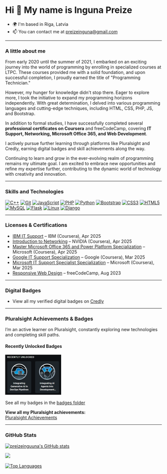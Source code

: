 Hi 👋 My name is Inguna Preize
==============================

* 🌍  I'm based in Riga, Latvia  
* 📫  You can contact me at [preizeinguna@gmail.com](mailto:preizeinguna@gmail.com)

---

### A little about me
From early 2020 until the summer of 2021, I embarked on an exciting journey into the world of programming by enrolling in specialized courses at LTPC. These courses provided me with a solid foundation, and upon successful completion, I proudly earned the title of "Programming Technician."  

However, my hunger for knowledge didn't stop there. Eager to explore more, I took the initiative to expand my programming horizons independently. With great determination, I delved into various programming languages and cutting-edge techniques, including HTML, CSS, PHP, JS, and Bootstrap.  

In addition to formal studies, I have successfully completed several **professional certificates on Coursera** and freeCodeCamp, covering **IT Support, Networking, Microsoft Office 365, and Web Development**.  

I actively pursue further learning through platforms like Pluralsight and Credly, earning digital badges and skill achievements along the way.

Continuing to learn and grow in the ever-evolving realm of programming remains my ultimate goal. I am excited to embrace new opportunities and refine my expertise further, contributing to the dynamic world of technology with creativity and innovation.

---

### Skills and Technologies
<p align="left">
<a href="https://docs.microsoft.com/en-us/cpp/?view=msvc-170" target="_blank" rel="noreferrer"><img src="https://raw.githubusercontent.com/danielcranney/readme-generator/main/public/icons/skills/cplusplus-colored.svg" width="36" height="36" alt="C++" /></a>
<a href="https://git-scm.com/" target="_blank" rel="noreferrer"><img src="https://raw.githubusercontent.com/danielcranney/readme-generator/main/public/icons/skills/git-colored.svg" width="36" height="36" alt="Git" /></a> 
<a href="https://developer.mozilla.org/en-US/docs/Web/JavaScript" target="_blank" rel="noreferrer"><img src="https://raw.githubusercontent.com/danielcranney/readme-generator/main/public/icons/skills/javascript-colored.svg" width="36" height="36" alt="JavaScript" /></a>
<a href="https://www.php.net/" target="_blank" rel="noreferrer"><img src="https://raw.githubusercontent.com/danielcranney/readme-generator/main/public/icons/skills/php-colored.svg" width="36" height="36" alt="PHP" /></a> 
<a href="https://www.python.org/" target="_blank" rel="noreferrer"><img src="https://raw.githubusercontent.com/danielcranney/readme-generator/main/public/icons/skills/python-colored.svg" width="36" height="36" alt="Python" /></a> 
<a href="https://getbootstrap.com/" target="_blank" rel="noreferrer"><img src="https://raw.githubusercontent.com/danielcranney/readme-generator/main/public/icons/skills/bootstrap-colored.svg" width="36" height="36" alt="Bootstrap" /></a> 
<a href="https://www.w3.org/TR/CSS/#css" target="_blank" rel="noreferrer"><img src="https://raw.githubusercontent.com/danielcranney/readme-generator/main/public/icons/skills/css3-colored.svg" width="36" height="36" alt="CSS3" /></a>
<a href="https://developer.mozilla.org/en-US/docs/Glossary/HTML5" target="_blank" rel="noreferrer"><img src="https://raw.githubusercontent.com/danielcranney/readme-generator/main/public/icons/skills/html5-colored.svg" width="36" height="36" alt="HTML5" /></a>
<a href="https://www.mysql.com/" target="_blank" rel="noreferrer"><img src="https://raw.githubusercontent.com/danielcranney/readme-generator/main/public/icons/skills/mysql-colored.svg" width="36" height="36" alt="MySQL" /></a>
<a href="https://flask.palletsprojects.com/en/2.0.x/" target="_blank" rel="noreferrer"><img src="https://raw.githubusercontent.com/danielcranney/readme-generator/main/public/icons/skills/flask-colored.svg" width="36" height="36" alt="Flask" /></a>
<a href="https://www.linux.org" target="_blank" rel="noreferrer"><img src="https://raw.githubusercontent.com/danielcranney/readme-generator/main/public/icons/skills/linux-colored.svg" width="36" height="36" alt="Linux" /></a>
<a href="https://www.djangoproject.com/" target="_blank" rel="noreferrer"><img src="https://raw.githubusercontent.com/danielcranney/readme-generator/main/public/icons/skills/django-colored.svg" width="36" height="36" alt="Django" /></a>
</p>

---

### Licenses & Certifications

- [IBM IT Support](https://coursera.org/share/efa9bd3a59c8ee2e6c1374974dec1e98) – IBM (Coursera), Apr 2025  
- [Introduction to Networking](https://coursera.org/share/c425760568437acf1b28cae8e80cf5eb) – NVIDIA (Coursera), Apr 2025  
- [Master Microsoft Office 365 and Power Platform Specialization](https://coursera.org/share/5ae6ace28afb6f588d0882a9fba8cc29) – Microsoft (Coursera), Apr 2025  
- [Google IT Support Specialization](https://coursera.org/share/bcabcbf790f3f005654efb7f63a2475d) – Google (Coursera), Mar 2025  
- [Microsoft IT Support Specialist Specialization](https://coursera.org/share/1eaf82dd14e3a26850675921de097c27) – Microsoft (Coursera), Mar 2025  
- [Responsive Web Design](https://freecodecamp.org/certification/fcc04e86bd1-878c-43f1-98c7-fda52fe50b01/responsive-web-design) – freeCodeCamp, Aug 2023  

---

### Digital Badges

- View all my verified digital badges on [Credly](https://www.credly.com/users/inguna-preize)

---

### Pluralsight Achievements & Badges

I’m an active learner on Pluralsight, constantly exploring new technologies and completing skill paths.

#### Recently Unlocked Badges

<img src="badges/recent1.png" width="180"/> 

See all my badges in the [badges folder](https://github.com/preizeinguuna/preizeinguuna/tree/main/badges)

**View all my Pluralsight achievements:**  
[Pluralsight Achievements](https://app.pluralsight.com/achievements)

---

### GitHub Stats

<a href="http://www.github.com/preizeinguuna"><img src="https://github-readme-stats.vercel.app/api?username=preizeinguuna&show_icons=true&hide=&count_private=true&title_color=22c55e&text_color=000000&icon_color=22c55e&bg_color=ffffff&hide_border=true&show_icons=true" alt="preizeinguuna's GitHub stats" /></a>

<a href="http://www.github.com/preizeinguuna"><img src="https://github-readme-streak-stats.herokuapp.com/?user=preizeinguuna&stroke=000000&background=ffffff&ring=22c55e&fire=22c55e&currStreakNum=000000&currStreakLabel=22c55e&sideNums=000000&sideLabels=000000&dates=000000&hide_border=true" /></a>

<a href="https://github.com/preizeinguuna" align="left"><img src="https://github-readme-stats.vercel.app/api/top-langs/?username=preizeinguuna&langs_count=10&title_color=22c55e&text_color=000000&icon_color=22c55e&bg_color=ffffff&hide_border=true&locale=en&custom_title=Top%20%Languages" alt="Top Languages" /></a>
